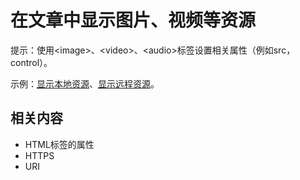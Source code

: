 <h1>在文章中显示图片、视频等资源</h1>

提示：使用\<image\>、\<video\>、\<audio\>标签设置相关属性（例如src，control）。

示例：<a href="../posts/use_tags_to_show_your_local_resource_in_browser.html">显示本地资源</a>、<a href="../posts/use_tags_to_show_remote_resource_in_browser.html">显示远程资源</a>。

<h2>相关内容</h2>

* HTML标签的属性
* HTTPS
* URI

